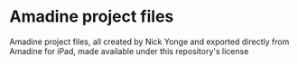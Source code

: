 # Amadine project files
Amadine project files, all created by Nick Yonge and exported directly from Amadine for iPad, made available under this repository's license
